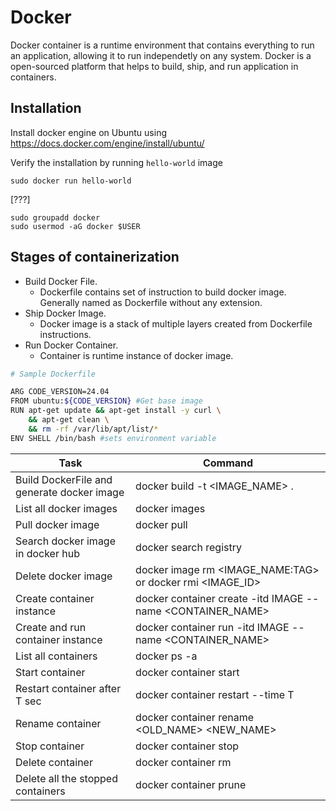# Docker

Docker container is a runtime environment that contains everything to run an application, allowing it to run independetly on any system. Docker is a open-sourced platform that helps to build, ship, and run application in containers.

## Installation
Install docker engine on Ubuntu using https://docs.docker.com/engine/install/ubuntu/

Verify the installation by running `hello-world` image
```
sudo docker run hello-world
```
[???]
```
sudo groupadd docker
sudo usermod -aG docker $USER
```

## Stages of containerization
* Build Docker File.
  * Dockerfile contains set of instruction to build docker image. Generally named as Dockerfile without any extension.
* Ship Docker Image.
  * Docker image is a stack of multiple layers created from Dockerfile instructions.
* Run Docker Container.
  * Container is runtime instance of docker image.

```bash
# Sample Dockerfile

ARG CODE_VERSION=24.04
FROM ubuntu:${CODE_VERSION} #Get base image
RUN apt-get update && apt-get install -y curl \
	&& apt-get clean \
	&& rm -rf /var/lib/apt/list/*
ENV SHELL /bin/bash #sets environment variable
```

| Task | Command |
| --- | --- |
| Build DockerFile and generate docker image | docker build -t <IMAGE_NAME> . | 
| List all docker images | docker images |
| Pull docker image | docker pull <URL> |
| Search docker image in docker hub | docker search registry |
| Delete docker image | docker image rm <IMAGE_NAME:TAG> or docker rmi <IMAGE_ID> |
| Create container instance | docker container create -itd IMAGE --name <CONTAINER_NAME> |
| Create and run container instance | docker container run -itd IMAGE --name <CONTAINER_NAME> |
| List all containers | docker ps -a |
| Start container | docker container start <CONTAINER>|
| Restart container after T sec | docker container restart --time T <CONTAINER>|
| Rename container | docker container rename <OLD_NAME> <NEW_NAME> |
| Stop container | docker container stop <CONTAINER>|
| Delete container | docker container rm <CONTAINER> |
| Delete all the stopped containers | docker container prune |
